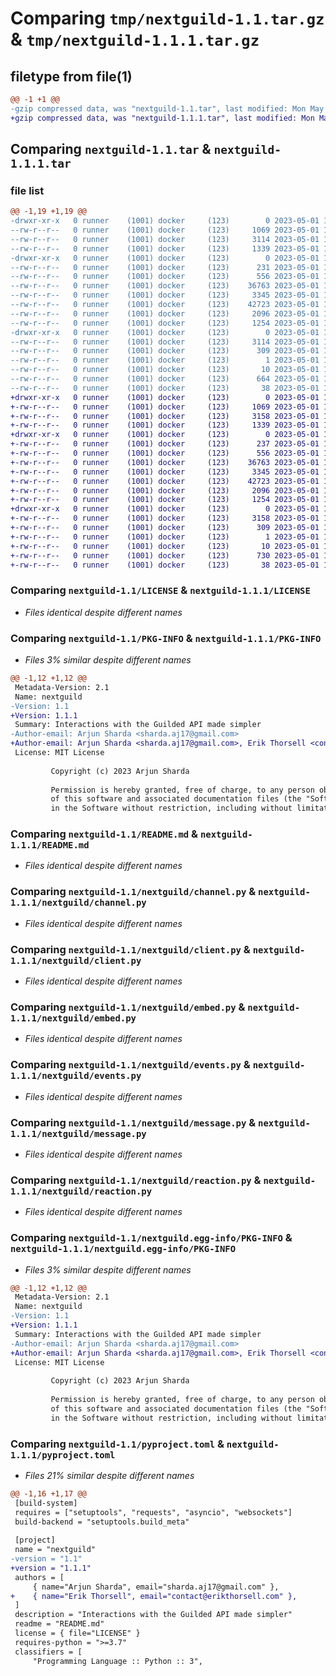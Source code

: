 # Comparing `tmp/nextguild-1.1.tar.gz` & `tmp/nextguild-1.1.1.tar.gz`

## filetype from file(1)

```diff
@@ -1 +1 @@
-gzip compressed data, was "nextguild-1.1.tar", last modified: Mon May  1 13:43:23 2023, max compression
+gzip compressed data, was "nextguild-1.1.1.tar", last modified: Mon May  1 17:48:41 2023, max compression
```

## Comparing `nextguild-1.1.tar` & `nextguild-1.1.1.tar`

### file list

```diff
@@ -1,19 +1,19 @@
-drwxr-xr-x   0 runner    (1001) docker     (123)        0 2023-05-01 13:43:23.928362 nextguild-1.1/
--rw-r--r--   0 runner    (1001) docker     (123)     1069 2023-05-01 13:43:12.000000 nextguild-1.1/LICENSE
--rw-r--r--   0 runner    (1001) docker     (123)     3114 2023-05-01 13:43:23.928362 nextguild-1.1/PKG-INFO
--rw-r--r--   0 runner    (1001) docker     (123)     1339 2023-05-01 13:43:12.000000 nextguild-1.1/README.md
-drwxr-xr-x   0 runner    (1001) docker     (123)        0 2023-05-01 13:43:23.928362 nextguild-1.1/nextguild/
--rw-r--r--   0 runner    (1001) docker     (123)      231 2023-05-01 13:43:12.000000 nextguild-1.1/nextguild/__init__.py
--rw-r--r--   0 runner    (1001) docker     (123)      556 2023-05-01 13:43:12.000000 nextguild-1.1/nextguild/channel.py
--rw-r--r--   0 runner    (1001) docker     (123)    36763 2023-05-01 13:43:12.000000 nextguild-1.1/nextguild/client.py
--rw-r--r--   0 runner    (1001) docker     (123)     3345 2023-05-01 13:43:12.000000 nextguild-1.1/nextguild/embed.py
--rw-r--r--   0 runner    (1001) docker     (123)    42723 2023-05-01 13:43:12.000000 nextguild-1.1/nextguild/events.py
--rw-r--r--   0 runner    (1001) docker     (123)     2096 2023-05-01 13:43:12.000000 nextguild-1.1/nextguild/message.py
--rw-r--r--   0 runner    (1001) docker     (123)     1254 2023-05-01 13:43:12.000000 nextguild-1.1/nextguild/reaction.py
-drwxr-xr-x   0 runner    (1001) docker     (123)        0 2023-05-01 13:43:23.928362 nextguild-1.1/nextguild.egg-info/
--rw-r--r--   0 runner    (1001) docker     (123)     3114 2023-05-01 13:43:23.000000 nextguild-1.1/nextguild.egg-info/PKG-INFO
--rw-r--r--   0 runner    (1001) docker     (123)      309 2023-05-01 13:43:23.000000 nextguild-1.1/nextguild.egg-info/SOURCES.txt
--rw-r--r--   0 runner    (1001) docker     (123)        1 2023-05-01 13:43:23.000000 nextguild-1.1/nextguild.egg-info/dependency_links.txt
--rw-r--r--   0 runner    (1001) docker     (123)       10 2023-05-01 13:43:23.000000 nextguild-1.1/nextguild.egg-info/top_level.txt
--rw-r--r--   0 runner    (1001) docker     (123)      664 2023-05-01 13:43:12.000000 nextguild-1.1/pyproject.toml
--rw-r--r--   0 runner    (1001) docker     (123)       38 2023-05-01 13:43:23.928362 nextguild-1.1/setup.cfg
+drwxr-xr-x   0 runner    (1001) docker     (123)        0 2023-05-01 17:48:41.162407 nextguild-1.1.1/
+-rw-r--r--   0 runner    (1001) docker     (123)     1069 2023-05-01 17:48:25.000000 nextguild-1.1.1/LICENSE
+-rw-r--r--   0 runner    (1001) docker     (123)     3158 2023-05-01 17:48:41.162407 nextguild-1.1.1/PKG-INFO
+-rw-r--r--   0 runner    (1001) docker     (123)     1339 2023-05-01 17:48:25.000000 nextguild-1.1.1/README.md
+drwxr-xr-x   0 runner    (1001) docker     (123)        0 2023-05-01 17:48:41.162407 nextguild-1.1.1/nextguild/
+-rw-r--r--   0 runner    (1001) docker     (123)      237 2023-05-01 17:48:25.000000 nextguild-1.1.1/nextguild/__init__.py
+-rw-r--r--   0 runner    (1001) docker     (123)      556 2023-05-01 17:48:25.000000 nextguild-1.1.1/nextguild/channel.py
+-rw-r--r--   0 runner    (1001) docker     (123)    36763 2023-05-01 17:48:25.000000 nextguild-1.1.1/nextguild/client.py
+-rw-r--r--   0 runner    (1001) docker     (123)     3345 2023-05-01 17:48:25.000000 nextguild-1.1.1/nextguild/embed.py
+-rw-r--r--   0 runner    (1001) docker     (123)    42723 2023-05-01 17:48:25.000000 nextguild-1.1.1/nextguild/events.py
+-rw-r--r--   0 runner    (1001) docker     (123)     2096 2023-05-01 17:48:25.000000 nextguild-1.1.1/nextguild/message.py
+-rw-r--r--   0 runner    (1001) docker     (123)     1254 2023-05-01 17:48:25.000000 nextguild-1.1.1/nextguild/reaction.py
+drwxr-xr-x   0 runner    (1001) docker     (123)        0 2023-05-01 17:48:41.162407 nextguild-1.1.1/nextguild.egg-info/
+-rw-r--r--   0 runner    (1001) docker     (123)     3158 2023-05-01 17:48:41.000000 nextguild-1.1.1/nextguild.egg-info/PKG-INFO
+-rw-r--r--   0 runner    (1001) docker     (123)      309 2023-05-01 17:48:41.000000 nextguild-1.1.1/nextguild.egg-info/SOURCES.txt
+-rw-r--r--   0 runner    (1001) docker     (123)        1 2023-05-01 17:48:41.000000 nextguild-1.1.1/nextguild.egg-info/dependency_links.txt
+-rw-r--r--   0 runner    (1001) docker     (123)       10 2023-05-01 17:48:41.000000 nextguild-1.1.1/nextguild.egg-info/top_level.txt
+-rw-r--r--   0 runner    (1001) docker     (123)      730 2023-05-01 17:48:25.000000 nextguild-1.1.1/pyproject.toml
+-rw-r--r--   0 runner    (1001) docker     (123)       38 2023-05-01 17:48:41.166407 nextguild-1.1.1/setup.cfg
```

### Comparing `nextguild-1.1/LICENSE` & `nextguild-1.1.1/LICENSE`

 * *Files identical despite different names*

### Comparing `nextguild-1.1/PKG-INFO` & `nextguild-1.1.1/PKG-INFO`

 * *Files 3% similar despite different names*

```diff
@@ -1,12 +1,12 @@
 Metadata-Version: 2.1
 Name: nextguild
-Version: 1.1
+Version: 1.1.1
 Summary: Interactions with the Guilded API made simpler
-Author-email: Arjun Sharda <sharda.aj17@gmail.com>
+Author-email: Arjun Sharda <sharda.aj17@gmail.com>, Erik Thorsell <contact@erikthorsell.com>
 License: MIT License
         
         Copyright (c) 2023 Arjun Sharda
         
         Permission is hereby granted, free of charge, to any person obtaining a copy
         of this software and associated documentation files (the "Software"), to deal
         in the Software without restriction, including without limitation the rights
```

### Comparing `nextguild-1.1/README.md` & `nextguild-1.1.1/README.md`

 * *Files identical despite different names*

### Comparing `nextguild-1.1/nextguild/channel.py` & `nextguild-1.1.1/nextguild/channel.py`

 * *Files identical despite different names*

### Comparing `nextguild-1.1/nextguild/client.py` & `nextguild-1.1.1/nextguild/client.py`

 * *Files identical despite different names*

### Comparing `nextguild-1.1/nextguild/embed.py` & `nextguild-1.1.1/nextguild/embed.py`

 * *Files identical despite different names*

### Comparing `nextguild-1.1/nextguild/events.py` & `nextguild-1.1.1/nextguild/events.py`

 * *Files identical despite different names*

### Comparing `nextguild-1.1/nextguild/message.py` & `nextguild-1.1.1/nextguild/message.py`

 * *Files identical despite different names*

### Comparing `nextguild-1.1/nextguild/reaction.py` & `nextguild-1.1.1/nextguild/reaction.py`

 * *Files identical despite different names*

### Comparing `nextguild-1.1/nextguild.egg-info/PKG-INFO` & `nextguild-1.1.1/nextguild.egg-info/PKG-INFO`

 * *Files 3% similar despite different names*

```diff
@@ -1,12 +1,12 @@
 Metadata-Version: 2.1
 Name: nextguild
-Version: 1.1
+Version: 1.1.1
 Summary: Interactions with the Guilded API made simpler
-Author-email: Arjun Sharda <sharda.aj17@gmail.com>
+Author-email: Arjun Sharda <sharda.aj17@gmail.com>, Erik Thorsell <contact@erikthorsell.com>
 License: MIT License
         
         Copyright (c) 2023 Arjun Sharda
         
         Permission is hereby granted, free of charge, to any person obtaining a copy
         of this software and associated documentation files (the "Software"), to deal
         in the Software without restriction, including without limitation the rights
```

### Comparing `nextguild-1.1/pyproject.toml` & `nextguild-1.1.1/pyproject.toml`

 * *Files 21% similar despite different names*

```diff
@@ -1,16 +1,17 @@
 [build-system]
 requires = ["setuptools", "requests", "asyncio", "websockets"]
 build-backend = "setuptools.build_meta"
 
 [project]
 name = "nextguild"
-version = "1.1"
+version = "1.1.1"
 authors = [
     { name="Arjun Sharda", email="sharda.aj17@gmail.com" },
+    { name="Erik Thorsell", email="contact@erikthorsell.com" },
 ]
 description = "Interactions with the Guilded API made simpler"
 readme = "README.md"
 license = { file="LICENSE" }
 requires-python = ">=3.7"
 classifiers = [
     "Programming Language :: Python :: 3",
```

